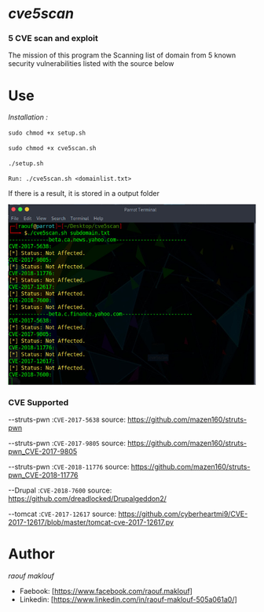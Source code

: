 *cve5scan*
==========
### 5 CVE scan and exploit
The mission of this program  the
Scanning list of domain from 5
known security vulnerabilities listed with the source below

# **Use** #
*Installation :* 

`sudo chmod +x setup.sh`

`sudo chmod +x cve5scan.sh`
               
`./setup.sh`

`Run: ./cve5scan.sh <domainlist.txt>`

If there is a result, it is stored in a output folder

![alt text](https://raw.githubusercontent.com/raoufmaklouf/cve5scan/master/Screenshot%20at%202020-02-05%2013-40-55.jpg)

### CVE Supported ###
--struts-pwn :`CVE-2017-5638`   source: https://github.com/mazen160/struts-pwn

--struts-pwn :`CVE-2017-9805`   source: https://github.com/mazen160/struts-pwn_CVE-2017-9805

--struts-pwn :`CVE-2018-11776`  source: https://github.com/mazen160/struts-pwn_CVE-2018-11776

--Drupal     :`CVE-2018-7600`   source: https://github.com/dreadlocked/Drupalgeddon2/

--tomcat     :`CVE-2017-12617`  source: https://github.com/cyberheartmi9/CVE-2017-12617/blob/master/tomcat-cve-2017-12617.py


# **Author** #
*raouf maklouf*
* Faebook: [https://www.facebook.com/raouf.maklouf]
* Linkedin: [https://www.linkedin.com/in/raouf-maklouf-505a061a0/]
